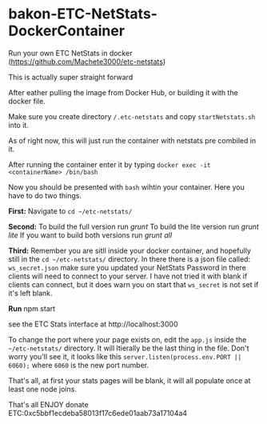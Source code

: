 # bakon-ETC-NetStats-DockerContainer
Run your own ETC NetStats in docker (https://github.com/Machete3000/etc-netstats)

This is actually super straight forward

After eather pulling the image from Docker Hub, or building it with the docker file.

Make sure you create directory `/.etc-netstats` and copy `startNetstats.sh` into it.

As of right now, this will just run the container with netstats pre combiled in it.

After running the container enter it by typing `docker exec -it <containerName> /bin/bash`

Now you should be presented with `bash` wihtin your container. Here you have to do two things.

**First:**
Navigate to `cd ~/etc-netstats/`

**Second:**
To build the full version run
*grunt*
To build the lite version run
*grunt lite*
If you want to build both versions run
*grunt all*

**Third:**
Remember you are sitll inside your docker container, and hopefully still in the `cd ~/etc-netstats/` directory.
In there there is a json file called: `ws_secret.json` make sure you updated your NetStats Password in there clients will need to connect to your server. I have not tried it with blank if clients can connect, but it does warn you on start that `ws_secret` is not set if it's left blank.

**Run**
npm start

see the ETC Stats interface at http://localhost:3000

To change the port where your page exists on, edit the `app.js` inside the `~/etc-netstats/` directory. It will ltierally be the last thing in the file. Don't worry you'll see it, it looks like this `server.listen(process.env.PORT || 6060);` where `6060` is the new port number.

That's all, at first your stats pages will be blank, it will all populate once at least one node joins.

That's all ENJOY
donate ETC:0xc5bbf1ecdeba58013f17c6ede01aab73a17104a4
 
